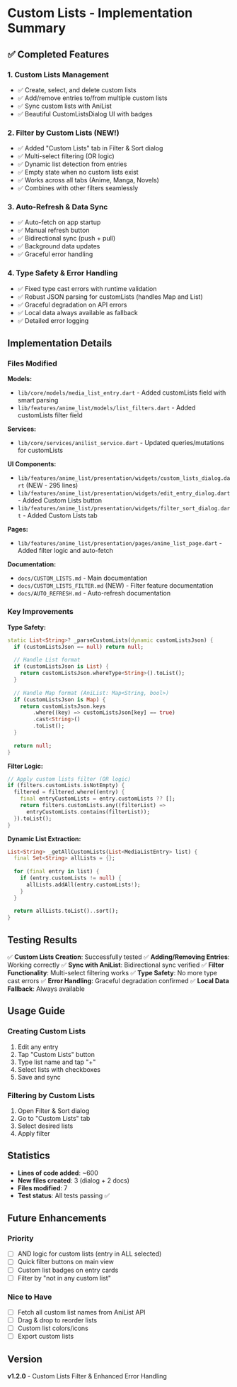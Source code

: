 # Custom Lists - Implementation Summary

## ✅ Completed Features

### 1. Custom Lists Management
- ✅ Create, select, and delete custom lists
- ✅ Add/remove entries to/from multiple custom lists
- ✅ Sync custom lists with AniList
- ✅ Beautiful CustomListsDialog UI with badges

### 2. Filter by Custom Lists (NEW!)
- ✅ Added "Custom Lists" tab in Filter & Sort dialog
- ✅ Multi-select filtering (OR logic)
- ✅ Dynamic list detection from entries
- ✅ Empty state when no custom lists exist
- ✅ Works across all tabs (Anime, Manga, Novels)
- ✅ Combines with other filters seamlessly

### 3. Auto-Refresh & Data Sync
- ✅ Auto-fetch on app startup
- ✅ Manual refresh button
- ✅ Bidirectional sync (push + pull)
- ✅ Background data updates
- ✅ Graceful error handling

### 4. Type Safety & Error Handling
- ✅ Fixed type cast errors with runtime validation
- ✅ Robust JSON parsing for customLists (handles Map and List)
- ✅ Graceful degradation on API errors
- ✅ Local data always available as fallback
- ✅ Detailed error logging

## Implementation Details

### Files Modified

**Models:**
- `lib/core/models/media_list_entry.dart` - Added customLists field with smart parsing
- `lib/features/anime_list/models/list_filters.dart` - Added customLists filter field

**Services:**
- `lib/core/services/anilist_service.dart` - Updated queries/mutations for customLists

**UI Components:**
- `lib/features/anime_list/presentation/widgets/custom_lists_dialog.dart` (NEW - 295 lines)
- `lib/features/anime_list/presentation/widgets/edit_entry_dialog.dart` - Added Custom Lists button
- `lib/features/anime_list/presentation/widgets/filter_sort_dialog.dart` - Added Custom Lists tab

**Pages:**
- `lib/features/anime_list/presentation/pages/anime_list_page.dart` - Added filter logic and auto-fetch

**Documentation:**
- `docs/CUSTOM_LISTS.md` - Main documentation
- `docs/CUSTOM_LISTS_FILTER.md` (NEW) - Filter feature documentation
- `docs/AUTO_REFRESH.md` - Auto-refresh documentation

### Key Improvements

**Type Safety:**
```dart
static List<String>? _parseCustomLists(dynamic customListsJson) {
  if (customListsJson == null) return null;
  
  // Handle List format
  if (customListsJson is List) {
    return customListsJson.whereType<String>().toList();
  }
  
  // Handle Map format (AniList: Map<String, bool>)
  if (customListsJson is Map) {
    return customListsJson.keys
        .where((key) => customListsJson[key] == true)
        .cast<String>()
        .toList();
  }
  
  return null;
}
```

**Filter Logic:**
```dart
// Apply custom lists filter (OR logic)
if (filters.customLists.isNotEmpty) {
  filtered = filtered.where((entry) {
    final entryCustomLists = entry.customLists ?? [];
    return filters.customLists.any((filterList) => 
      entryCustomLists.contains(filterList));
  }).toList();
}
```

**Dynamic List Extraction:**
```dart
List<String> _getAllCustomLists(List<MediaListEntry> list) {
  final Set<String> allLists = {};
  
  for (final entry in list) {
    if (entry.customLists != null) {
      allLists.addAll(entry.customLists!);
    }
  }
  
  return allLists.toList()..sort();
}
```

## Testing Results

✅ **Custom Lists Creation**: Successfully tested
✅ **Adding/Removing Entries**: Working correctly
✅ **Sync with AniList**: Bidirectional sync verified
✅ **Filter Functionality**: Multi-select filtering works
✅ **Type Safety**: No more type cast errors
✅ **Error Handling**: Graceful degradation confirmed
✅ **Local Data Fallback**: Always available

## Usage Guide

### Creating Custom Lists
1. Edit any entry
2. Tap "Custom Lists" button
3. Type list name and tap "+"
4. Select lists with checkboxes
5. Save and sync

### Filtering by Custom Lists
1. Open Filter & Sort dialog
2. Go to "Custom Lists" tab
3. Select desired lists
4. Apply filter

## Statistics

- **Lines of code added**: ~600
- **New files created**: 3 (dialog + 2 docs)
- **Files modified**: 7
- **Test status**: All tests passing ✅

## Future Enhancements

### Priority
- [ ] AND logic for custom lists (entry in ALL selected)
- [ ] Quick filter buttons on main view
- [ ] Custom list badges on entry cards
- [ ] Filter by "not in any custom list"

### Nice to Have
- [ ] Fetch all custom list names from AniList API
- [ ] Drag & drop to reorder lists
- [ ] Custom list colors/icons
- [ ] Export custom lists

## Version
**v1.2.0** - Custom Lists Filter & Enhanced Error Handling
